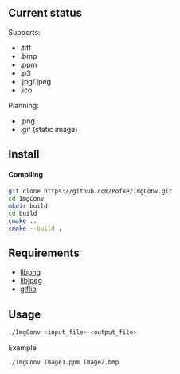 ## Current status ##

Supports:
- .tiff
- .bmp
- .ppm
- .p3
- .jpg/.jpeg
- .ico
  
Planning:
- .png
- .gif (static image)

## Install ##


#### Compiling

```bash
git clone https://github.com/Pofxe/ImgConv.git
cd ImgConv
mkdir build
cd build
cmake ..
cmake --build .
```

## Requirements ##

- [libpng](https://github.com/pnggroup/libpng.git)
- [libjpeg](https://github.com/winlibs/libjpeg.git)
- [giflib](https://giflib.sourceforge.net/)

## Usage ##

```bash
./ImgConv <input_file> <output_file>
```
Example
```bash
./ImgConv image1.ppm image2.bmp
```
